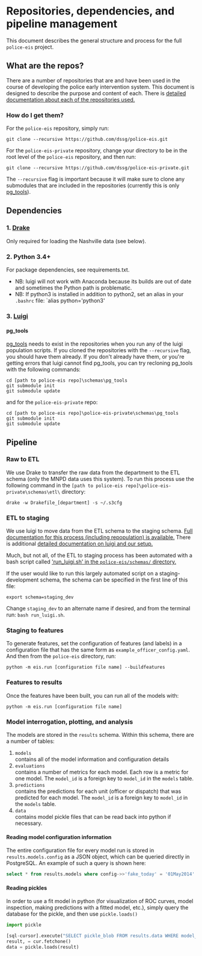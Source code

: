 # Repositories, dependencies, and pipeline management

This document describes the general structure and process for the full `police-eis` project.

## What are the repos?

There are a number of repositories that are and have been used in the course of developing the police early intervention system. This document is designed to describe the purpose and content of each. There is [detailed documentation about each of the repositories used.](./repository_documentation.md)

### How do I get them?

For the `police-eis` repository, simply run:

`git clone --recursive https://github.com/dssg/police-eis.git`

For the `police-eis-private` repository, change your directory to be in the root level of the `police-eis` repository, and then run:

`git clone --recursive https://github.com/dssg/police-eis-private.git`

The `--recursive` flag is important because it will make sure to clone any submodules that are included in the repositories (currently this is only [pg_tools](https://github.com/jonkeane/pg_tools)).

## Dependencies

### 1. [Drake](https://github.com/Factual/drake)
Only required for loading the Nashville data (see below).

### 2. Python 3.4+
For package dependencies, see requirements.txt.
* NB: luigi will not work with Anaconda because its builds are out of date and sometimes the Python path is problematic.
* NB: If python3 is installed in addition to python2, set an alias in your `.bashrc` file: `alias python='python3'

### 3. [Luigi](https://github.com/spotify/luigi)

#### pg_tools
[pg_tools](https://github.com/jonkeane/pg_tools) needs to exist in the repositories when you run any of the luigi population scripts. If you cloned the repositories with the `--recursive` flag, you should have them already. If you don't already have them, or you're getting errors that luigi cannot find pg_tools, you can try recloning pg_tools with the following commands:

```
cd [path to police-eis repo]\schemas\pg_tools
git submodule init
git submodule update
```

and for the `police-eis-private` repo:

```
cd [path to police-eis repo]\police-eis-private\schemas\pg_tools
git submodule init
git submodule update
```

## Pipeline

### Raw to ETL

We use Drake to transfer the raw data from the department to the ETL schema (only the MNPD data uses this system). To run this process use the following command in the `[path to police-eis repo]\police-eis-private\schemas\etl\` directory:

```
drake -w Drakefile_[department] -s ~/.s3cfg
```

### ETL to staging

We use luigi to move data from the ETL schema to the staging schema. [Full documentation for this process (including repopulation) is available.](nashville_staging_population_and_management.md) There is additional [detailed documentation on luigi and our setup.](luigi.md) 

Much, but not all, of the ETL to staging process has been automated with a bash script called ['run_luigi.sh' in the `police-eis/schemas/` directory.](../schemas/run_luigi.sh)

If the user would like to run this largely automated script on a staging-development schema, the schema can be specified in the first line of this file:
  ```Shell
  export schema=staging_dev
  ```
Change `staging_dev` to an alternate name if desired, and from the terminal run: `bash run_luigi.sh`.    


### Staging to features

To generate features, set the configuration of features (and labels) in a configuration file that has the same form  as `example_officer_config.yaml`. And then from the `police-eis` directory, run:

`python -m eis.run [configuration file name] --buildfeatures`

### Features to results

Once the features have been built, you can run all of the models with:

`python -m eis.run [configuration file name]`

### Model interrogation, plotting, and analysis

The models are stored in the `results` schema. Within this schema, there are a number of tables:

1. `models`  
  contains all of the model information and configuration details
1. `evaluations`  
  contains a number of metrics for each model. Each row is a metric for one model. The `model_id` is a foreign key to `model_id` in the `models` table.
1. `predictions`  
  contains the predictions for each unit (officer or dispatch) that was predicted for each model. The `model_id` is a foreign key to `model_id` in the `models` table.
1. `data`  
  contains model pickle files that can be read back into python if necessary.

#### Reading model configuration information

The entire configuration file for every model run is stored in `results.models.config` as a JSON object, which can be queried directly in PostgreSQL.  An example of such a query is shown here:

```sql
select * from results.models where config->>'fake_today' = '01May2014'
```

#### Reading pickles

In order to use a fit model in python (for visualization of ROC curves, model inspection, making predictions with a fitted model, etc.), simply query the database for the pickle, and then use `pickle.loads()`

```python
import pickle

[sql-cursor].execute("SELECT pickle_blob FROM results.data WHERE model_id = 20")
result, = cur.fetchone()
data = pickle.loads(result)
```
